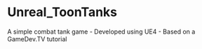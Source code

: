 # Unreal_ToonTanks
A simple combat tank game - Developed using UE4 - Based on a GameDev.TV tutorial
